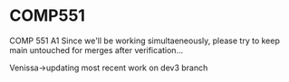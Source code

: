 # COMP551
COMP 551 A1
Since we'll be working simultaeneously, please try to keep main untouched for merges after verification...

Venissa->updating most recent work on dev3 branch
